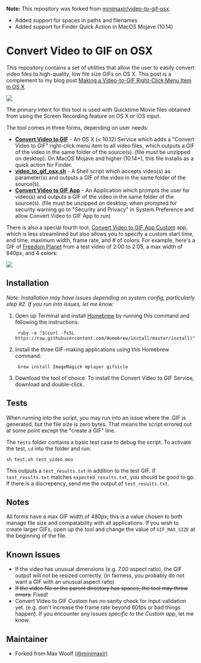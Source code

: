 **Note:** This repository was forked from [minimaxir/video-to-gif-osx](https://github.com/minimaxir/video-to-gif-osx).
* Added support for spaces in paths and filenames
* Added support for Finder Quick Action in MacOS Mojave (10.14)

# Convert Video to GIF on OSX

This repository contains a set of utilities that allow the user to easily convert video files to high-quality, low file size GIFs on OS X. This post is a complement to my blog post [Making a Video-to-GIF Right-Click Menu Item in OS X](http://minimaxir.com/2015/08/gif-to-video-osx/)

![](https://user-images.githubusercontent.com/1969831/45839619-2a832200-bd15-11e8-9a19-8a8a5778cad5.gif)

The primary intent for this tool is used with Quicktime Movie files obtained from using the Screen Recording feature on OS X or iOS input.

The tool comes in three forms, depending on user needs:

* **[Convert Video to GIF](https://github.com/mrbruins/video-to-gif-osx/raw/master/Convert%20Video%20to%20GIF%20App%20Custom.zip)** - An OS X (< 10.12) Service which adds a "Convert Video to GIF" right-click menu item to all video files, which outputs a GIF of the video in the same folder of the source(s). (file must be unzipped on desktop). On MacOS Mojave and higher (10.14+), this file installs as a quick action for Finder.
* **[video_to_gif_osx.sh](https://raw.githubusercontent.com/mrbruins/video-to-gif-osx/master/video_to_gif_osx.sh)** - A Shell script which accepts video(s) as parameter(s) and outputs a GIF of the video in the same folder of the source(s).
* **[Convert Video to GIF App](https://github.com/mrbruins/video-to-gif-osx/raw/master/Convert%20Video%20to%20GIF%20App.zip)** - An Application which prompts the user for video(s) and outputs a GIF of the video in the same folder of the source(s). (file must be unzipped on desktop; when prompted for security warning go to "Security and Privacy" in System Preference and allow Convert Video to GIF App to run)

There is also a special fourth tool, [Convert Video to GIF App Custom](https://github.com/mrbruins/video-to-gif-osx/raw/master/Convert%20Video%20to%20GIF%20App%20Custom.zip) app, which is less streamlined but also allows you to specify a custom start time, end time, maximum width, frame rate, and # of colors. For example, here's a GIF of [Freedom Planet](https://en.wikipedia.org/wiki/Freedom_Planet) from a test video of 2:00 to 2:05, a max width of 640px, and 4 colors:

![](http://i.imgur.com/ZSY6RM7.gif)

## Installation

*Note: Installation may have issues depending on system config, particularly step #2. If you run into issues, let me know.*

1. Open up Terminal and install [Homebrew](http://brew.sh) by running this command and following the instructions:

		ruby -e "$(curl -fsSL https://raw.githubusercontent.com/Homebrew/install/master/install)"

2. Install the three GIF-making applications using this Homebrew command:

		brew install ImageMagick mplayer gifsicle

3. Download the tool of choice. To install the Convert Video to GIF Service, download and double-click.

## Tests

When running into the script, you may run into an issue where the .GIF is generated, but the file size is zero bytes. That means the script errored out at some point except the "create a GIF" line.

The `tests` folder contains a basic test case to debug the script. To activate the test, `cd` into the folder and run:

	sh test.sh test_video.mov

This outputs a `test_results.txt` in addition to the test GIF. If `test_results.txt` matches `expected_results.txt`, you should be good to go. If there is a discrepency, send me the output of `test_results.txt`.

## Notes

All forms have a max GIF width of 480px; this is a value chosen to both manage file size and compatability with all applications. If you wish to create larger GIFs, open up the tool and change the value of `GIF_MAX_SIZE` at the beginning of the file.

## Known Issues

* If the video has unusual dimensions (e.g. 7.00 aspect ratio), the GIF output will not be resized correctly. (in fairness, you probably do not want a GIF with an unusual aspect ratio)
* ~~If the video file or the parent directory has spaces, the tool may throw errors.~~ Fixed!
* Convert Video to GIF Custom has no sanity check for input validation yet. (e.g. don't increase the frame rate beyond 60fps or bad things happen). If you encounter any issues *specific to the Custom app*, let me know.

## Maintainer
* Forked from Max Woolf [(@minimaxir)](http://minimaxir.com)
